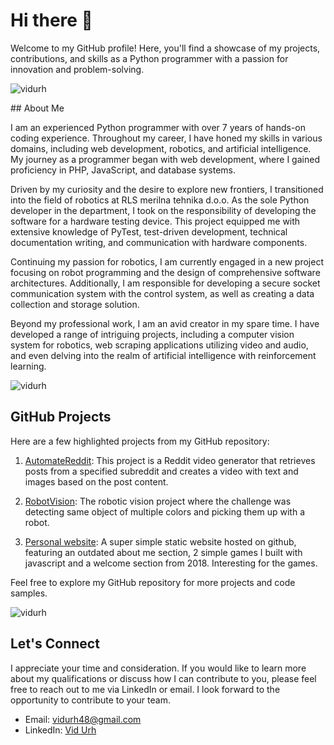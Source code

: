 <!--
**VidUrh/VidUrh** is a ✨ _special_ ✨ repository because its `README.md` (this file) appears on your GitHub profile.

Here are some ideas to get you started:

- 🔭 I’m currently working on ...
- 🌱 I’m currently learning ...
- 👯 I’m looking to collaborate on ...
- 🤔 I’m looking for help with ...
- 💬 Ask me about ...
- 📫 How to reach me: ...
- 😄 Pronouns: ...
- ⚡ Fun fact: ...
-->

# Hi there 👋

Welcome to my GitHub profile! Here, you'll find a showcase of my projects, contributions, and skills as a Python programmer with a passion for innovation and problem-solving.
<p align="left"> <img src="https://komarev.com/ghpvc/?username=vidurh&label=Profile%20views&color=0e75b6&style=flat" alt="vidurh" /> </p>
## About Me

I am an experienced Python programmer with over 7 years of hands-on coding experience. Throughout my career, I have honed my skills in various domains, including web development, robotics, and artificial intelligence. My journey as a programmer began with web development, where I gained proficiency in PHP, JavaScript, and database systems. 

Driven by my curiosity and the desire to explore new frontiers, I transitioned into the field of robotics at RLS merilna tehnika d.o.o. As the sole Python developer in the department, I took on the responsibility of developing the software for a hardware testing device. This project equipped me with extensive knowledge of PyTest, test-driven development, technical documentation writing, and communication with hardware components.

Continuing my passion for robotics, I am currently engaged in a new project focusing on robot programming and the design of comprehensive software architectures. Additionally, I am responsible for developing a secure socket communication system with the control system, as well as creating a data collection and storage solution.

Beyond my professional work, I am an avid creator in my spare time. I have developed a range of intriguing projects, including a computer vision system for robotics, web scraping applications utilizing video and audio, and even delving into the realm of artificial intelligence with reinforcement learning.

<p><img align="center" src="https://github-readme-streak-stats.herokuapp.com/?user=vidurh&" alt="vidurh" /></p>

## GitHub Projects

Here are a few highlighted projects from my GitHub repository:

1. [AutomateReddit](https://github.com/VidUrh/AutomateReddit#automate-reddit): This project is a Reddit video generator that retrieves posts from a specified subreddit and creates a video with text and images based on the post content.

2. [RobotVision](https://github.com/VidUrh/RobotVision): The robotic vision project where the challenge was detecting same object of multiple colors and picking them up with a robot.

3. [Personal website](https://vidurh.github.io/): A super simple static website hosted on github, featuring an outdated about me section, 2 simple games I built with javascript and a welcome section from 2018. Interesting for the games.

Feel free to explore my GitHub repository for more projects and code samples.

<p><img align="center" src="https://github-readme-stats.vercel.app/api/top-langs?username=vidurh&show_icons=true&locale=en&layout=compact" alt="vidurh" /></p>

## Let's Connect

I appreciate your time and consideration. If you would like to learn more about my qualifications or discuss how I can contribute to you, please feel free to reach out to me via LinkedIn or email. I look forward to the opportunity to contribute to your team.

- Email: vidurh48@gmail.com
- LinkedIn: [Vid Urh](https://www.linkedin.com/in/vid-urh-800b651bb)
